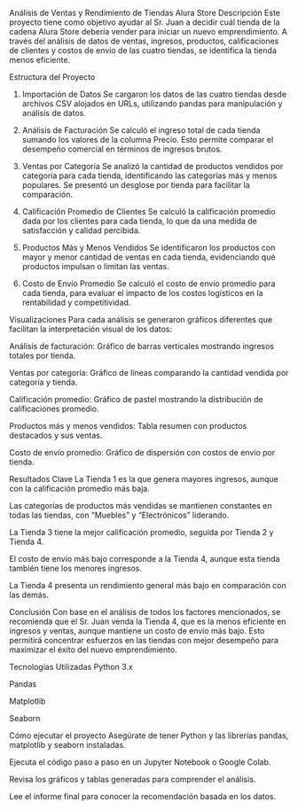 Análisis de Ventas y Rendimiento de Tiendas Alura Store
Descripción
Este proyecto tiene como objetivo ayudar al Sr. Juan a decidir cuál tienda de la cadena Alura Store debería vender para iniciar un nuevo emprendimiento. A través del análisis de datos de ventas, ingresos, productos, calificaciones de clientes y costos de envío de las cuatro tiendas, se identifica la tienda menos eficiente.

Estructura del Proyecto
1. Importación de Datos
Se cargaron los datos de las cuatro tiendas desde archivos CSV alojados en URLs, utilizando pandas para manipulación y análisis de datos.

2. Análisis de Facturación
Se calculó el ingreso total de cada tienda sumando los valores de la columna Precio. Esto permite comparar el desempeño comercial en términos de ingresos brutos.

3. Ventas por Categoría
Se analizó la cantidad de productos vendidos por categoría para cada tienda, identificando las categorías más y menos populares. Se presentó un desglose por tienda para facilitar la comparación.

4. Calificación Promedio de Clientes
Se calculó la calificación promedio dada por los clientes para cada tienda, lo que da una medida de satisfacción y calidad percibida.

5. Productos Más y Menos Vendidos
Se identificaron los productos con mayor y menor cantidad de ventas en cada tienda, evidenciando qué productos impulsan o limitan las ventas.

6. Costo de Envío Promedio
Se calculó el costo de envío promedio para cada tienda, para evaluar el impacto de los costos logísticos en la rentabilidad y competitividad.

Visualizaciones
Para cada análisis se generaron gráficos diferentes que facilitan la interpretación visual de los datos:

Análisis de facturación: Gráfico de barras verticales mostrando ingresos totales por tienda.

Ventas por categoría: Gráfico de líneas comparando la cantidad vendida por categoría y tienda.

Calificación promedio: Gráfico de pastel mostrando la distribución de calificaciones promedio.

Productos más y menos vendidos: Tabla resumen con productos destacados y sus ventas.

Costo de envío promedio: Gráfico de dispersión con costos de envío por tienda.

Resultados Clave
La Tienda 1 es la que genera mayores ingresos, aunque con la calificación promedio más baja.

Las categorías de productos más vendidas se mantienen constantes en todas las tiendas, con “Muebles” y “Electrónicos” liderando.

La Tienda 3 tiene la mejor calificación promedio, seguida por Tienda 2 y Tienda 4.

El costo de envío más bajo corresponde a la Tienda 4, aunque esta tienda también tiene los menores ingresos.

La Tienda 4 presenta un rendimiento general más bajo en comparación con las demás.

Conclusión
Con base en el análisis de todos los factores mencionados, se recomienda que el Sr. Juan venda la Tienda 4, que es la menos eficiente en ingresos y ventas, aunque mantiene un costo de envío más bajo. Esto permitirá concentrar esfuerzos en las tiendas con mejor desempeño para maximizar el éxito del nuevo emprendimiento.

Tecnologías Utilizadas
Python 3.x

Pandas

Matplotlib

Seaborn

Cómo ejecutar el proyecto
Asegúrate de tener Python y las librerías pandas, matplotlib y seaborn instaladas.

Ejecuta el código paso a paso en un Jupyter Notebook o Google Colab.

Revisa los gráficos y tablas generadas para comprender el análisis.

Lee el informe final para conocer la recomendación basada en los datos.
